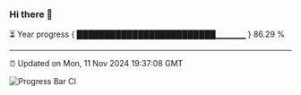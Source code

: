 ### Hi there 👋

⏳ Year progress { █████████████████████████▁▁▁▁▁ } 86.29 %

---

⏰ Updated on Mon, 11 Nov 2024 19:37:08 GMT

![Progress Bar CI](https://github.com/IshwaranRudhara/GIT-ACTION/workflows/Progress%20Bar%20CI/badge.svg)
